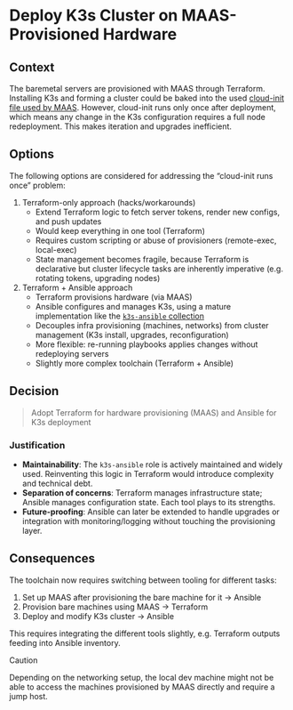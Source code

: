 # Deploy K3s Cluster on MAAS-Provisioned Hardware

## Context

The baremetal servers are provisioned with MAAS through Terraform. Installing K3s and forming a cluster could be baked
into the used [cloud-init file used by MAAS](../explanations/cloud-init.md). However, cloud-init runs only once after
deployment, which means any change in the K3s configuration requires a full node redeployment. This makes iteration and
upgrades inefficient.

## Options

The following options are considered for addressing the “cloud-init runs once” problem:

1. Terraform-only approach (hacks/workarounds)
    * Extend Terraform logic to fetch server tokens, render new configs, and push updates
    * Would keep everything in one tool (Terraform)
    * Requires custom scripting or abuse of provisioners (remote-exec, local-exec)
    * State management becomes fragile, because Terraform is declarative but cluster lifecycle tasks are inherently
      imperative (e.g. rotating tokens, upgrading nodes)
2. Terraform + Ansible approach
    * Terraform provisions hardware (via MAAS)
    * Ansible configures and manages K3s, using a mature implementation like the
      [`k3s-ansible` collection](https://github.com/k3s-io/k3s-ansible)
    * Decouples infra provisioning (machines, networks) from cluster management (K3s install, upgrades, reconfiguration)
    * More flexible: re-running playbooks applies changes without redeploying servers
    * Slightly more complex toolchain (Terraform + Ansible)

## Decision

> Adopt Terraform for hardware provisioning (MAAS) and Ansible for K3s deployment

### Justification

* **Maintainability**: The `k3s-ansible` role is actively maintained and widely used. Reinventing this logic in
  Terraform would introduce complexity and technical debt.
* **Separation of concerns**: Terraform manages infrastructure state; Ansible manages configuration state. Each tool
  plays to its strengths.
* **Future-proofing**: Ansible can later be extended to handle upgrades or integration with monitoring/logging without
  touching the provisioning layer.

## Consequences

The toolchain now requires switching between tooling for different tasks:

1. Set up MAAS after provisioning the bare machine for it &rarr; Ansible
2. Provision bare machines using MAAS &rarr; Terraform
3. Deploy and modify K3s cluster &rarr; Ansible

This requires integrating the different tools slightly, e.g. Terraform outputs feeding into Ansible inventory.

> [!CAUTION]
> Depending on the networking setup, the local dev machine might not be able to access the machines provisioned by MAAS
> directly and require a jump host.
